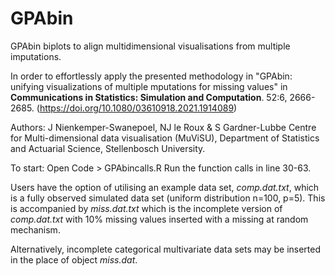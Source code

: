 # GPAbin
GPAbin biplots to align multidimensional visualisations from multiple imputations.

In order to effortlessly apply the presented methodology in "GPAbin: unifying visualizations of multiple mputations for missing values" in **Communications in Statistics: Simulation and Computation**. 52:6, 2666-2685. (https://doi.org/10.1080/03610918.2021.1914089)

Authors: J Nienkemper-Swanepoel, NJ le Roux & S Gardner-Lubbe
Centre for Multi-dimensional data visualisation (MuViSU), Department of Statistics and Actuarial Science, Stellenbosch University.

To start:
Open Code > GPAbincalls.R
Run the function calls in line 30-63.

Users have the option of utilising an example data set, *comp.dat.txt*, which is a fully observed simulated data set (uniform distribution n=100, p=5). This is accompanied by *miss.dat.txt* which is the incomplete version of *comp.dat.txt* with 10% missing values inserted with a missing at random mechanism.

Alternatively, incomplete categorical multivariate data sets may be inserted in the place of object *miss.dat*.
